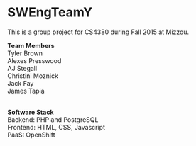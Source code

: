 # SWEngTeamY
This is a group project for CS4380 during Fall 2015 at Mizzou.

<b>Team Members</b><br/>
Tyler Brown<br/>
Alexes Presswood<br/>
AJ Stegall<br/>
Christini Moznick<br/>
Jack Fay<br/>
James Tapia<br/><br/>

<b>Software Stack</b><br/>
Backend: PHP and PostgreSQL<br/>
Frontend: HTML, CSS, Javascript<br/>
PaaS: OpenShift<br/>
